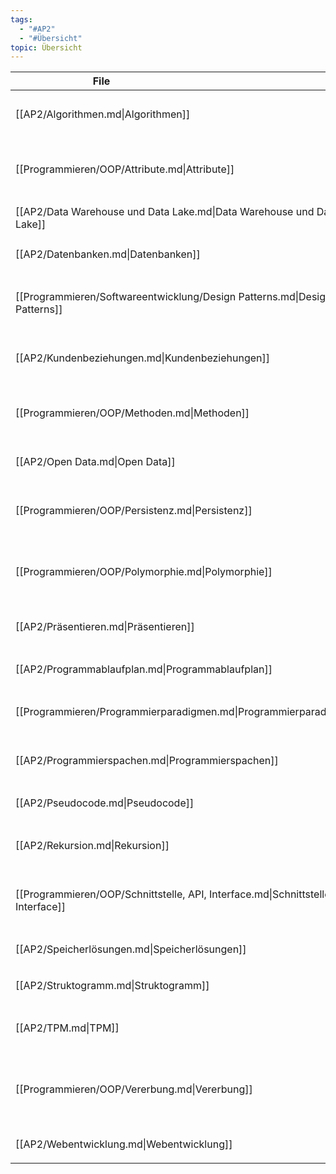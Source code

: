```yaml
---
tags:
  - "#AP2"
  - "#Übersicht" 
topic: Übersicht
---
```


| <div style="width:275px;">File</div>                                                  | <div style='width:150px;'>Topic</div> | <div style='width:200px;'>Tags</div>                                       |
| ------------------------------------------------------------------------------------- | ------------------------------------- | -------------------------------------------------------------------------- |
| [[AP2/Algorithmen.md\|Algorithmen]]                                                   | \-                                    | <ul><li>#AP2</li><li>#Programmieren</li></ul>                              |
| [[Programmieren/OOP/Attribute.md\|Attribute]]                                         | \-                                    | <ul><li>#AP2</li><li>#Programmieren</li><li>#OOP</li></ul>                 |
| [[AP2/Data Warehouse und Data Lake.md\|Data Warehouse und Data Lake]]                 | \-                                    | <ul><li>#AP2</li></ul>                                                     |
| [[AP2/Datenbanken.md\|Datenbanken]]                                                   | \-                                    | <ul><li>#AP2</li></ul>                                                     |
| [[Programmieren/Softwareentwicklung/Design Patterns.md\|Design Patterns]]             | \-                                    | <ul><li>#Programmieren</li><li>#Softwareentwicklung</li><li>#AP2</li></ul> |
| [[AP2/Kundenbeziehungen.md\|Kundenbeziehungen]]                                       | \-                                    | <ul><li>#AP2</li><li>#Wirtschaft</li></ul>                                 |
| [[Programmieren/OOP/Methoden.md\|Methoden]]                                           | \-                                    | <ul><li>#AP2</li><li>#Programmieren</li><li>#OOP</li></ul>                 |
| [[AP2/Open Data.md\|Open Data]]                                                       | \-                                    | <ul><li>#AP2</li></ul>                                                     |
| [[Programmieren/OOP/Persistenz.md\|Persistenz]]                                       | \-                                    | <ul><li>#AP2</li><li>#Programmieren</li><li>#OOP</li></ul>                 |
| [[Programmieren/OOP/Polymorphie.md\|Polymorphie]]                                     | \-                                    | <ul><li>#AP2</li><li>#Programmieren</li><li>#OOP</li></ul>                 |
| [[AP2/Präsentieren.md\|Präsentieren]]                                                 | \-                                    | <ul><li>#AP2</li><li>#Softskills</li></ul>                                 |
| [[AP2/Programmablaufplan.md\|Programmablaufplan]]                                     | \-                                    | <ul><li>#AP2</li></ul>                                                     |
| [[Programmieren/Programmierparadigmen.md\|Programmierparadigmen]]                     | \-                                    | <ul><li>#AP2</li><li>#Programmieren</li></ul>                              |
| [[AP2/Programmierspachen.md\|Programmierspachen]]                                     | \-                                    | <ul><li>#AP2</li><li>#Programmieren</li></ul>                              |
| [[AP2/Pseudocode.md\|Pseudocode]]                                                     | \-                                    | <ul><li>#AP2</li></ul>                                                     |
| [[AP2/Rekursion.md\|Rekursion]]                                                       | \-                                    | <ul><li>#AP2</li><li>#Programmieren</li></ul>                              |
| [[Programmieren/OOP/Schnittstelle, API, Interface.md\|Schnittstelle, API, Interface]] | \-                                    | <ul><li>#AP2</li><li>#Programmieren</li><li>#OOP</li></ul>                 |
| [[AP2/Speicherlösungen.md\|Speicherlösungen]]                                         | \-                                    | <ul><li>AP2</li></ul>                                                      |
| [[AP2/Struktogramm.md\|Struktogramm]]                                                 | \-                                    | <ul><li>#AP2</li></ul>                                                     |
| [[AP2/TPM.md\|TPM]]                                                                   | \-                                    | <ul><li>#AP2</li><li>#IT-Sicherheit</li></ul>                              |
| [[Programmieren/OOP/Vererbung.md\|Vererbung]]                                         | \-                                    | <ul><li>#AP1</li><li>#Programmieren</li><li>#OOP</li><li>#AP2</li></ul>    |
| [[AP2/Webentwicklung.md\|Webentwicklung]]                                             | \-                                    | <ul><li>#AP2</li></ul>                                                     |

